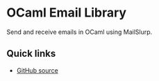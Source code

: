 # OCaml Email Library

Send and receive emails in OCaml using MailSlurp.

## Quick links

- [GitHub source](https://github.com/mailslurp/mailslurp-client-ocaml)
